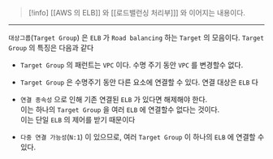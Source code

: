 
>[!info]  [[AWS 의 ELB]] 와 [[로드밸런싱 처리부]]] 와 이어지는 내용이다.
---

`대상그룹`(`Target Group`) 은 `ELB` 가 `Road balancing` 하는 `Target` 의 모음이다.
`Target Group` 의 특징은 다음과 같다

- `Target Group` 의 패런트는 `VPC` 이다. 수명 주기 동안 `VPC` 를 변경할수 없다.

- `Target Group` 은 수명주기 동안 다른 요소에 연결할 수 있다. 연결 대상은 `ELB` 다

- `연결 종속성` 으로 인해 기존 연결된 `ELB` 가 있다면 해제해야 한다.<br>이는 하나의 `Target Group` 을 여러 `ELB` 에 연결할수 없다는 것이다.<br>이는 단일 `ELB` 의 제어를 받기 때문이다

- `다중 연결 가능성`(`N:1`) 이 있으므로, 여러 `Target Group` 이 하나의 `ELB` 에 연결할 수 있다.

